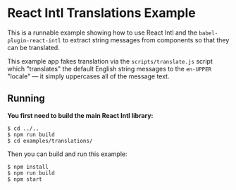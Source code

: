 React Intl Translations Example
===============================

This is a runnable example showing how to use React Intl and the `babel-plugin-react-intl` to extract string messages from components so that they can be translated.

This example app fakes translation via the `scripts/translate.js` script which "translates" the default English string messages to the `en-UPPER` "locale" — it simply uppercases all of the message text.

## Running

**You first need to build the main React Intl library:**

```
$ cd ../..
$ npm run build
$ cd examples/translations/
```

Then you can build and run this example:

```
$ npm install
$ npm run build
$ npm start
```
